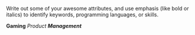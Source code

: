 Write out some of your awesome attributes, and use emphasis (like bold or italics) to identify keywords, programming languages, or skills. 

**Gaming**
_Product **Management**_

